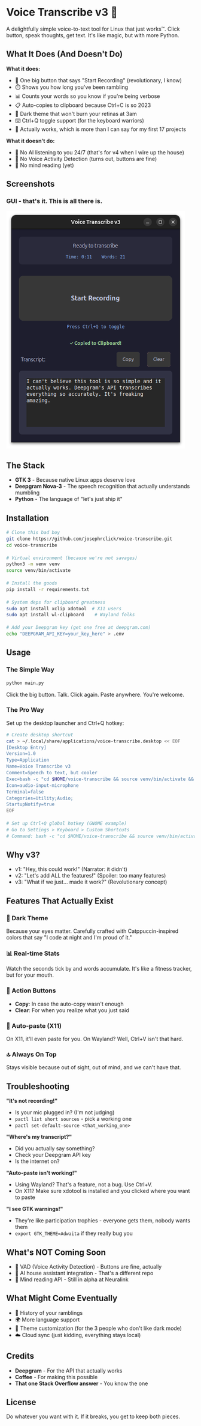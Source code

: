 # Voice Transcribe v3 🎤

A delightfully simple voice-to-text tool for Linux that just works™. Click button, speak thoughts, get text. It's like magic, but with more Python.

## What It Does (And Doesn't Do)

**What it does:**
- 🔴 One big button that says "Start Recording" (revolutionary, I know)
- ⏱️ Shows you how long you've been rambling
- 📊 Counts your words so you know if you're being verbose
- 📋 Auto-copies to clipboard because Ctrl+C is so 2023
- 🎨 Dark theme that won't burn your retinas at 3am
- ⌨️ Ctrl+Q toggle support (for the keyboard warriors)
- 🚀 Actually works, which is more than I can say for my first 17 projects

**What it doesn't do:**
- 🤖 No AI listening to you 24/7 (that's for v4 when I wire up the house)
- 🎯 No Voice Activity Detection (turns out, buttons are fine)
- 🔮 No mind reading (yet)

## Screenshots

### GUI - that's it. This is all there is.
![Main Dashboard](./images/ss1.png)

## The Stack

- **GTK 3** - Because native Linux apps deserve love
- **Deepgram Nova-3** - The speech recognition that actually understands mumbling
- **Python** - The language of "let's just ship it"

## Installation

```bash
# Clone this bad boy
git clone https://github.com/josephrclick/voice-transcribe.git
cd voice-transcribe

# Virtual environment (because we're not savages)
python3 -m venv venv
source venv/bin/activate

# Install the goods
pip install -r requirements.txt

# System deps for clipboard greatness
sudo apt install xclip xdotool  # X11 users
sudo apt install wl-clipboard    # Wayland folks

# Add your Deepgram key (get one free at deepgram.com)
echo "DEEPGRAM_API_KEY=your_key_here" > .env
```

## Usage

### The Simple Way
```bash
python main.py
```

Click the big button. Talk. Click again. Paste anywhere. You're welcome.

### The Pro Way
Set up the desktop launcher and Ctrl+Q hotkey:

```bash
# Create desktop shortcut
cat > ~/.local/share/applications/voice-transcribe.desktop << EOF
[Desktop Entry]
Version=1.0
Type=Application
Name=Voice Transcribe v3
Comment=Speech to text, but cooler
Exec=bash -c "cd $HOME/voice-transcribe && source venv/bin/activate && python main.py"
Icon=audio-input-microphone
Terminal=false
Categories=Utility;Audio;
StartupNotify=true
EOF

# Set up Ctrl+Q global hotkey (GNOME example)
# Go to Settings > Keyboard > Custom Shortcuts
# Command: bash -c "cd $HOME/voice-transcribe && source venv/bin/activate && python main.py toggle"
```

## Why v3?

- v1: "Hey, this could work!" (Narrator: it didn't)
- v2: "Let's add ALL the features!" (Spoiler: too many features)
- v3: "What if we just... made it work?" (Revolutionary concept)

## Features That Actually Exist

### 🎨 Dark Theme
Because your eyes matter. Carefully crafted with Catppuccin-inspired colors that say "I code at night and I'm proud of it."

### 📊 Real-time Stats
Watch the seconds tick by and words accumulate. It's like a fitness tracker, but for your mouth.

### 🔄 Action Buttons
- **Copy**: In case the auto-copy wasn't enough
- **Clear**: For when you realize what you just said

### 🎯 Auto-paste (X11)
On X11, it'll even paste for you. On Wayland? Well, Ctrl+V isn't that hard.

### 🔝 Always On Top
Stays visible because out of sight, out of mind, and we can't have that.

## Troubleshooting

**"It's not recording!"**
- Is your mic plugged in? (I'm not judging)
- `pactl list short sources` - pick a working one
- `pactl set-default-source <that_working_one>`

**"Where's my transcript?"**
- Did you actually say something?
- Check your Deepgram API key
- Is the internet on?

**"Auto-paste isn't working!"**
- Using Wayland? That's a feature, not a bug. Use Ctrl+V.
- On X11? Make sure xdotool is installed and you clicked where you want to paste

**"I see GTK warnings!"**
- They're like participation trophies - everyone gets them, nobody wants them
- `export GTK_THEME=Adwaita` if they really bug you

## What's NOT Coming Soon

- 🎯 VAD (Voice Activity Detection) - Buttons are fine, actually
- 🤖 AI house assistant integration - That's a different repo
- 🧠 Mind reading API - Still in alpha at Neuralink

## What Might Come Eventually

- 📝 History of your ramblings
- 🌍 More language support
- 🎨 Theme customization (for the 3 people who don't like dark mode)
- ☁️ Cloud sync (just kidding, everything stays local)

## Credits

- **Deepgram** - For the API that actually works
- **Coffee** - For making this possible
- **That one Stack Overflow answer** - You know the one

## License

Do whatever you want with it. If it breaks, you get to keep both pieces.